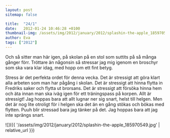 ```yaml
---
layout: post
sitemap: false

title:  "24/1"
date:   2012-01-24 10:46:28 +0100
thumbnail-img: /assets/img/2012/january/2012/splashin-the-apple_185970549.jpg
author: Eva
tags: ["2012"]
---
```


Och så sitter man här igen, på skolan på en stol som suttits på så många gånger förr. Tröttare än någonsin så stressar jag mig igenom en broschyr som ska vara klar idag, med hopp om ett fint betyg.






Stress är det perfekta ordet för denna vecka. Det är stressigt att göra klart alla arbeten som man har pågång i skolan. Det är stressigt att hinna flytta in Fredriks saker och flytta ut brorsans. Det är stressigt att försöka hinna hem och äta innan man ska iväg igen för ett träningspass på korpen. Allt är stressigt! Jag hoppas bara att allt lugnar ner sig snart, helst till helgen. Men det är nog lite otroligt för i helgen ska det än en gång stökas och bökas med flytten. Puuh blir stressad bara jag tänker på det. Jag hoppas bara att jag inte sprängs snart.

![]({{ '/assets/img/2012/january/2012/splashin-the-apple_185970549.jpg'  | relative_url }})

